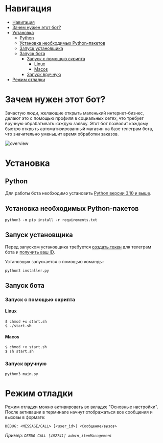# Навигация
- [Навигация](#навигация)
- [Зачем нужен этот бот?](#зачем-нужен-этот-бот)
- [Установка](#установка)
  - [Python](#python)
  - [Установка необходимых Python-пакетов](#установка-необходимых-python-пакетов)
  - [Запуск установщика](#запуск-установщика)
  - [Запуск бота](#запуск-бота)
    - [Запуск с помощью скрипта](#запуск-с-помощью-скрипта)
      - [Linux](#linux)
      - [Macos](#macos)
    - [Запуск вручную](#запуск-вручную)
- [Режим отладки](#режим-отладки)
  
# Зачем нужен этот бот?
Зачастую люди, желающие открыть маленький интернет-бизнес, делают это с помощью профиля в социальных сетях, что требует вручную обрабатывать каждую заявку. Этот бот позволит каждому быстро открыть автоматизированный магазин на базе телеграм бота, что значительно уменьшит время обработки заказов.

![overview](DOCS/bot_overview.gif)

# Установка
## Python
Для работы бота необходимо установить [Python версии 3.10 и выше](https://www.python.org/downloads/).

## Установка необходимых Python-пакетов

    python3 -m pip install -r requirements.txt

## Запуск установщика
Перед запуском установщика требуется [создать токен](https://youtu.be/fyISLEvzIec) для телеграм бота и [получить ваш ID](https://badcode.ru/kak-v-telegram-uznat-svoi-id/).

Установщик запускается с помощью команды: 

    python3 installer.py

## Запуск бота
### Запуск с помощью скрипта
#### Linux

    $ chmod +x start.sh
    $ ./start.sh

#### Macos

    $ chmod +x start.sh
    $ sh start.sh
### Запуск вручную

    python3 main.py

# Режим отладки
Режим отладки можно активировать во вкладке "Основные настройки". 
После активации в терминале начнут отображаться все сообщения и вызовы в формате:

    DEBUG: <MESSAGE/CALL> [<user_id>] <Сообщение/вызов>

*Пример: `DEBUG CALL [462741] admin_itemManagement`*


